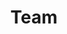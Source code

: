 ---
layout: profiles
permalink: /team/
title: Team
description: People whom I have the privilege to work with and learn from
nav: true
nav_order: 7

profiles:
  # if you want to include more than one profile, just replicate the following block
  # and create one content file for each profile inside _pages/
  - align: right
    image: souradeep_koley.jpeg
    content: about_souradeep.md
    image_circular: false # crops the image to make it circular
    # more_info: >
    #   <p>555 your office number</p>
  - align: right
    image: wangyixin.png
    content: about_yixin.md
    image_circular: false # crops the image to make it circular
    # more_info: >
    #   <p>555 your office number</p>
---